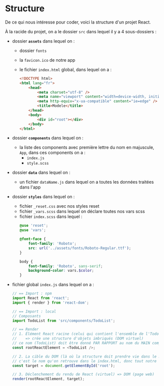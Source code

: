 # Structure

De ce qui nous intéresse pour coder, voici la structure d'un projet React.

À la racide du projet, on a le dossier `src` dans lequel il y a 4 sous-dossiers :


 - dossier **`assets`** dans lequel on :
    - dossier `fonts`
    - la `favicon.ico` de notre app
    - le fichier `index.html` global, dans lequel on a :

        ```html
        <!DOCTYPE html>
        <html lang="fr">
            <head>
                <meta charset="utf-8" />
                <meta name="viewport" content="width=device-width, initial-scale=1.0" />
                <meta http-equiv="x-ua-compatible" content="ie=edge" />
                <title>Modele</title>
            </head>
            <body>
                <div id="root"></div>
            </body>
        </html>
        ```

 - dossier **`components`** dans lequel on :
    - la liste des components avec première lettre du nom en majuscule, `App`, dans ces components on a :
        - `index.js`
        - `style.scss`

 - dossier **`data`** dans lequel on :
    - un fichier `dataName.js` dans lequel on a toutes les données traitées dans l'app

 - dossier **`styles`** dans lequel on :
    - fichier `_reset.css` avec nos styles reset
    - fichier `_vars.scss` dans lequel on déclare toutes nos vars scss
    - fichier `index.scss` dans lequel :
        ```scss
        @use 'reset';
        @use 'vars';

        @font-face {
            font-family: 'Roboto';
            src: url('../assets/fonts/Roboto-Regular.ttf');
        }

        body {
            font-family: 'Roboto', sans-serif;
            background-color: vars.$color;
        }
        ```

 - fichier global `index.js` dans lequel on a :
    ```js
    // == Import : npm
    import React from 'react';
    import { render } from 'react-dom';

    // == Import : local
    // Composants
    import TodoList from 'src/components/TodoList';

    // == Render
    // 1. Élément React racine (celui qui contient l'ensemble de l'TodoList)
    //    => crée une structure d'objets imbriqués (DOM virtuel)
    // ce nom (TodoList) doit être donné PAR RAPPORT au nom du MAIN component
    const rootReactElement = <TodoList />;

    // 2. La cible du DOM (là où la structure doit prendre vie dans le DOM)
    // c'est le nom qu'on retrouve dans le index.html, donc tout notre code sera dedans, et on le lance
    const target = document.getElementById('root');

    // 3. Déclenchement du rendu de React (virtuel) => DOM (page web)
    render(rootReactElement, target);
    ```